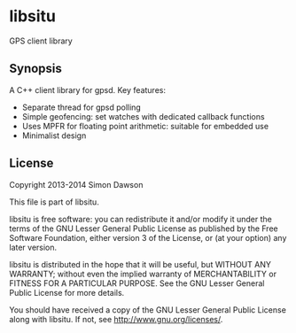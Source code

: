 libsitu
=======

GPS client library

Synopsis
--------

A C++ client library for gpsd. Key features:

  * Separate thread for gpsd polling
  * Simple geofencing: set watches with dedicated callback functions
  * Uses MPFR for floating point arithmetic: suitable for embedded use
  * Minimalist design

License
-------

Copyright 2013-2014 Simon Dawson

This file is part of libsitu.

libsitu is free software: you can redistribute it and/or modify
it under the terms of the GNU Lesser General Public License as published by
the Free Software Foundation, either version 3 of the License, or
(at your option) any later version.

libsitu is distributed in the hope that it will be useful,
but WITHOUT ANY WARRANTY; without even the implied warranty of
MERCHANTABILITY or FITNESS FOR A PARTICULAR PURPOSE.  See the
GNU Lesser General Public License for more details.

You should have received a copy of the GNU Lesser General Public License
along with libsitu.  If not, see <http://www.gnu.org/licenses/>.
